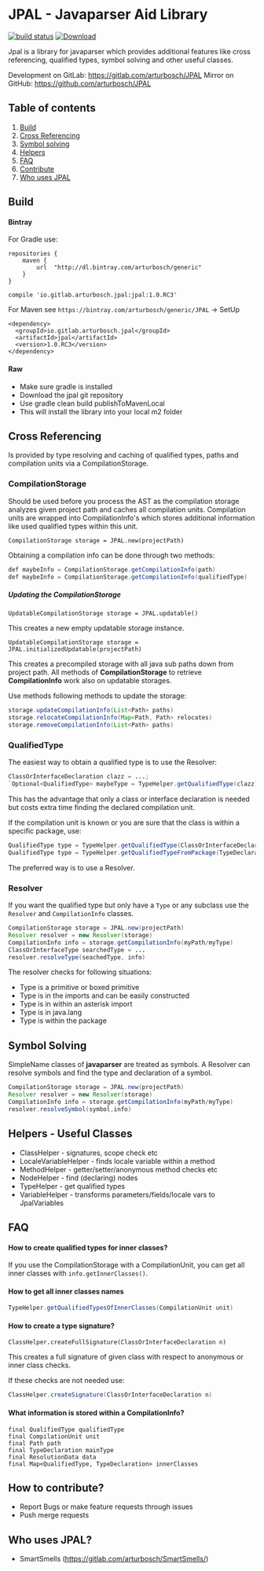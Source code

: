 # JPAL - Javaparser Aid Library

[![build status](https://gitlab.com/arturbosch/jpal/badges/master/build.svg)](https://gitlab.com/arturbosch/jpal/commits/master)
[ ![Download](https://api.bintray.com/packages/arturbosch/code-analysis/Jpal/images/download.svg) ](https://bintray.com/arturbosch/code-analysis/Jpal/_latestVersion)

Jpal is a library for javaparser which provides additional features
like cross referencing, qualified types, symbol solving and other useful classes.

Development on GitLab: https://gitlab.com/arturbosch/JPAL 
Mirror on GitHub: https://github.com/arturbosch/JPAL

## Table of contents
1. [Build](#build)
2. [Cross Referencing](#cross)
3. [Symbol solving](#symbols)
3. [Helpers](#helpers)
4. [FAQ](#faq)
4. [Contribute](#contribute)
4. [Who uses JPAL](#usage)

## <a name="build">Build</a>

#### Bintray

For Gradle use:

```
repositories {
    maven {
        url  "http://dl.bintray.com/arturbosch/generic" 
    }
}
```

`compile 'io.gitlab.arturbosch.jpal:jpal:1.0.RC3'`

For Maven see `https://bintray.com/arturbosch/generic/JPAL` -> SetUp

```
<dependency>
  <groupId>io.gitlab.arturbosch.jpal</groupId>
  <artifactId>jpal</artifactId>
  <version>1.0.RC3</version>
</dependency>
```

#### Raw
- Make sure gradle is installed
- Download the jpal git repository
- Use gradle clean build publishToMavenLocal
- This will install the library into your local m2 folder

## <a name="cross">Cross Referencing</a>

Is provided by type resolving and caching of qualified types, paths
and compilation units via a CompilationStorage.

### CompilationStorage

Should be used before you process the AST as the compilation storage
analyzes given project path and caches all compilation units.
Compilation units are wrapped into CompilationInfo's which stores 
additional information like used qualified types within this unit.

```CompilationStorage storage = JPAL.new(projectPath)```

Obtaining a compilation info can be done through two methods:

```java 
def maybeInfo = CompilationStorage.getCompilationInfo(path)
def maybeInfo = CompilationStorage.getCompilationInfo(qualifiedType)
```

##### Updating the CompilationStorage

`UpdatableCompilationStorage storage = JPAL.updatable()`

This creates a new empty updatable storage instance.

`UpdatableCompilationStorage storage = JPAL.initializedUpdatable(projectPath)`

This creates a precompiled storage with all java sub paths down from project path.
All methods of __CompilationStorage__ to retrieve __CompilationInfo__ work also on updatable storages.

Use methods following methods to update the storage:
```java
storage.updateCompilationInfo(List<Path> paths)
storage.relocateCompilationInfo(Map<Path, Path> relocates)
storage.removeCompilationInfo(List<Path> paths)
```

### QualifiedType

The easiest way to obtain a qualified type is to use the Resolver:

```java
ClassOrInterfaceDeclaration clazz = ...;
`Optional<QualifiedType> maybeType = TypeHelper.getQualifiedType(clazz);
```

This has the advantage that only a class or interface declaration
is needed but costs extra time finding the declared compilation unit.

If the compilation unit is known or you are sure that the class is 
within a specific package, use:

```java
QualifiedType type = TypeHelper.getQualifiedType(ClassOrInterfaceDeclaration n, CompilationUnit unit)
QualifiedType type = TypeHelper.getQualifiedTypeFromPackage(TypeDeclaration n, PackageDeclaration packageDeclaration)
```

The preferred way is to use a Resolver.

### Resolver

If you want the qualified type but only have a `Type` or any subclass
use the `Resolver` and `CompilationInfo` classes.

```java
CompilationStorage storage = JPAL.new(projectPath)
Resolver resolver = new Resolver(storage)
CompilationInfo info = storage.getCompilationInfo(myPath/myType)
ClassOrInterfaceType searchedType = ...
resolver.resolveType(seachedType, info)
```

The resolver checks for following situations:

- Type is a primitive or boxed primitive
- Type is in the imports and can be easily constructed
- Type is in within an asterisk import
- Type is in java.lang
- Type is within the package

## <a name="symbols">Symbol Solving</a>

SimpleName classes of __javaparser__ are treated as symbols. A Resolver can resolve symbols
and find the type and declaration of a symbol.

```java
CompilationStorage storage = JPAL.new(projectPath)
Resolver resolver = new Resolver(storage)
CompilationInfo info = storage.getCompilationInfo(myPath/myType)
resolver.resolveSymbol(symbol,info)
```

## <a name="helpers">Helpers - Useful Classes</a>

- ClassHelper - signatures, scope check etc
- LocaleVariableHelper - finds locale variable within a method
- MethodHelper - getter/setter/anonymous method checks etc
- NodeHelper - find (declaring) nodes
- TypeHelper - get qualified types
- VariableHelper - transforms parameters/fields/locale vars to JpalVariables

## <a name="faq">FAQ</a>

#### How to create qualified types for inner classes?

If you use the CompilationStorage with a CompilationUnit, you can get all
inner classes with `info.getInnerClasses()`.

#### How to get all inner classes names

```java 
TypeHelper.getQualifiedTypesOfInnerClasses(CompilationUnit unit)
```

#### How to create a type signature?

```
ClassHelper.createFullSignature(ClassOrInterfaceDeclaration n)
```
This creates a full signature of given class with respect to anonymous or inner class checks.

If these checks are not needed use:
```java 
ClassHelper.createSignature(ClassOrInterfaceDeclaration n)
```

#### What information is stored within a CompilationInfo?

```
final QualifiedType qualifiedType
final CompilationUnit unit
final Path path
final TypeDeclaration mainType
final ResolutionData data
final Map<QualifiedType, TypeDeclaration> innerClasses
```

## <a name="contribute">How to contribute?</a>

- Report Bugs or make feature requests through issues
- Push merge requests

## <a name="usage">Who uses JPAL?</a>

- SmartSmells (https://gitlab.com/arturbosch/SmartSmells/)
